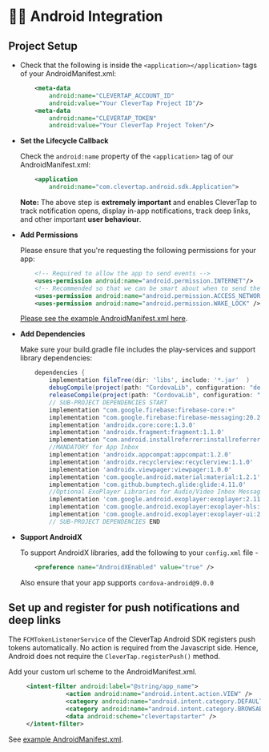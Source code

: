 # 👩‍💻 Android Integration

## Project Setup    
    
+ Check that the following is inside the `<application></application>` tags of your AndroidManifest.xml:  

  ```xml
      <meta-data  
          android:name="CLEVERTAP_ACCOUNT_ID"  
          android:value="Your CleverTap Project ID"/>  
      <meta-data  
          android:name="CLEVERTAP_TOKEN"  
          android:value="Your CleverTap Project Token"/>
  ```

+ **Set the Lifecycle Callback**

  Check the `android:name` property of the `<application>` tag of our AndroidManifest.xml:

  ```xml
      <application
          android:name="com.clevertap.android.sdk.Application">
  ```

  **Note:** The above step is **extremely important** and enables CleverTap to track notification opens, display in-app notifications, track deep links, and other important **user behaviour**.

+ **Add Permissions**

  Please ensure that you're requesting the following permissions for your app:

  ```xml
      <!-- Required to allow the app to send events -->
      <uses-permission android:name="android.permission.INTERNET"/>
      <!-- Recommended so that we can be smart about when to send the data -->
      <uses-permission android:name="android.permission.ACCESS_NETWORK_STATE"/>
      <uses-permission android:name="android.permission.WAKE_LOCK" />
  ```

  [Please see the example AndroidManifest.xml here](https://github.com/CleverTap/clevertap-cordova/blob/master/ExampleProject/platforms/android/app/src/main/AndroidManifest.xml).

+ **Add Dependencies**

  Make sure your build.gradle file includes the play-services and support library dependencies:

  ```groovy
      dependencies {
          implementation fileTree(dir: 'libs', include: '*.jar'  )
          debugCompile(project(path: "CordovaLib", configuration: "debug"))
          releaseCompile(project(path: "CordovaLib", configuration: "release"))
          // SUB-PROJECT DEPENDENCIES START
          implementation "com.google.firebase:firebase-core:+"
          implementation "com.google.firebase:firebase-messaging:20.2.4"
          implementation 'androidx.core:core:1.3.0'
          implementation 'androidx.fragment:fragment:1.1.0'
          implementation "com.android.installreferrer:installreferrer:2.1" //Mandatory for v2.1.8 and above
          //MANDATORY for App Inbox
          implementation 'androidx.appcompat:appcompat:1.2.0'
          implementation 'androidx.recyclerview:recyclerview:1.1.0'
          implementation 'androidx.viewpager:viewpager:1.0.0'
          implementation 'com.google.android.material:material:1.2.1'
          implementation 'com.github.bumptech.glide:glide:4.11.0'
          //Optional ExoPlayer Libraries for Audio/Video Inbox Messages. Audio/Video messages will be dropped without these dependencies
          implementation 'com.google.android.exoplayer:exoplayer:2.11.5'
          implementation 'com.google.android.exoplayer:exoplayer-hls:2.11.5'
          implementation 'com.google.android.exoplayer:exoplayer-ui:2.11.5'
          // SUB-PROJECT DEPENDENCIES END 
  ```  

+ **Support AndroidX**

  To support AndroidX libraries, add the following to your `config.xml` file -

  ```xml
      <preference name="AndroidXEnabled" value="true" />
  ```

  Also ensure that your app supports `cordova-android@9.0.0`


## Set up and register for push notifications and deep links

The `FCMTokenListenerService` of the CleverTap Android SDK registers push tokens automatically. No action is required from the Javascript side. Hence, Android does not require the `CleverTap.registerPush()` method.

Add your custom url scheme to the AndroidManifest.xml.

```xml
	 <intent-filter android:label="@string/app_name">
                <action android:name="android.intent.action.VIEW" />
                <category android:name="android.intent.category.DEFAULT" />
                <category android:name="android.intent.category.BROWSABLE" />
                <data android:scheme="clevertapstarter" />
     </intent-filter>
```

See [example AndroidManifest.xml](ihttps://github.com/CleverTap/clevertap-cordova/blob/master/ExampleProject/platforms/android/app/src/main/AndroidManifest.xml).

 
